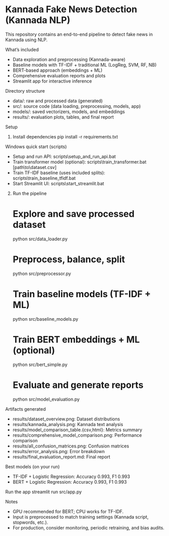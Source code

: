 # Kannada Fake News Detection (Kannada NLP)

This repository contains an end-to-end pipeline to detect fake news in Kannada using NLP.

What’s included
- Data exploration and preprocessing (Kannada-aware)
- Baseline models with TF-IDF + traditional ML (LogReg, SVM, RF, NB)
- BERT-based approach (embeddings + ML)
- Comprehensive evaluation reports and plots
- Streamlit app for interactive inference

Directory structure
- data/: raw and processed data (generated)
- src/: source code (data loading, preprocessing, models, app)
- models/: saved vectorizers, models, and embeddings
- results/: evaluation plots, tables, and final report

Setup
1) Install dependencies
   pip install -r requirements.txt

Windows quick start (scripts)
- Setup and run API: scripts\setup_and_run_api.bat
- Train transformer model (optional): scripts\train_transformer.bat [path\to\dataset.csv]
- Train TF-IDF baseline (uses included splits): scripts\train_baseline_tfidf.bat
- Start Streamlit UI: scripts\start_streamlit.bat

2) Run the pipeline
   # Explore and save processed dataset
   python src/data_loader.py

   # Preprocess, balance, split
   python src/preprocessor.py

   # Train baseline models (TF-IDF + ML)
   python src/baseline_models.py

   # Train BERT embeddings + ML (optional)
   python src/bert_simple.py

   # Evaluate and generate reports
   python src/model_evaluation.py

Artifacts generated
- results/dataset_overview.png: Dataset distributions
- results/kannada_analysis.png: Kannada text analysis
- results/model_comparison_table.{csv,html}: Metrics summary
- results/comprehensive_model_comparison.png: Performance comparison
- results/all_confusion_matrices.png: Confusion matrices
- results/error_analysis.png: Error breakdown
- results/final_evaluation_report.md: Final report

Best models (on your run)
- TF-IDF + Logistic Regression: Accuracy 0.993, F1 0.993
- BERT + Logistic Regression: Accuracy 0.993, F1 0.993

Run the app
   streamlit run src/app.py

Notes
- GPU recommended for BERT; CPU works for TF-IDF.
- Input is preprocessed to match training settings (Kannada script, stopwords, etc.).
- For production, consider monitoring, periodic retraining, and bias audits.
